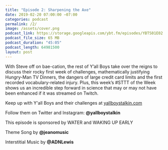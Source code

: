 ```yaml
---
title: "Episode 2: Sharpening the Axe"
date: 2019-02-20 07:00:00 −07:00
categories: podcast
permalink: /2/
image: /assets/cover.png
podcast_link: https://storage.googleapis.com/ybt.fm/episodes/YBTS01E02.mp3
podcast_file_size: 65 MB
podcast_duration: "45:05"
podcast_length: 64981500
layout: post
---
```


With Steve off on bae-cation, the rest of Y’all Boys take over the reigns to discuss their rocky first week of challenges, mathematically justifying Hungry-Man TV Dinners, the dangers of large credit card limits and the first recorded vocabulary-related injury. Plus, this week’s #STTT of the Week shows us an incredible step forward in science that may or may not have been enhanced if it was streamed on Twitch.

Keep up with Y'all Boys and their challenges at [yallboystalkin.com](https://yallboystalkin.com)

Follow them on Twitter and Instagram: **@yallboystalkin**

This episode is sponsored by WATER and WAKING UP EARLY

Theme Song by **@jeanomusic**

Interstitial Music by **@ADNLewis**